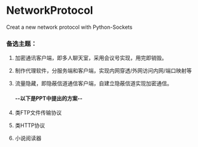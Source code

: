 # NetworkProtocol
Creat a new network protocol with Python-Sockets

### 备选主题：

1. 加密通讯客户端，即多人聊天室，采用会议号实现，用完即销毁。

2. 制作代理软件，分服务端和客户端，实现内网穿透/外网访问内网/端口映射等

3. 流量隐藏，即隐蔽信道通信客户端，自建立隐蔽信道实现加密通信。

   #### --以下是PPT中提出的方案--

4. 类FTP文件传输协议

5. 类HTTP协议

6. 小说阅读器